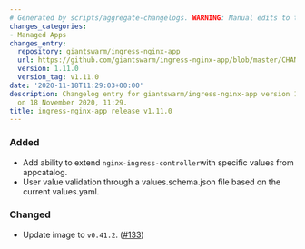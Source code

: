```yaml
---
# Generated by scripts/aggregate-changelogs. WARNING: Manual edits to this files will be overwritten.
changes_categories:
- Managed Apps
changes_entry:
  repository: giantswarm/ingress-nginx-app
  url: https://github.com/giantswarm/ingress-nginx-app/blob/master/CHANGELOG.md#1110---2020-11-18
  version: 1.11.0
  version_tag: v1.11.0
date: '2020-11-18T11:29:03+00:00'
description: Changelog entry for giantswarm/ingress-nginx-app version 1.11.0, published
  on 18 November 2020, 11:29.
title: ingress-nginx-app release v1.11.0
---
```


### Added
- Add ability to extend `nginx-ingress-controller`with specific values from appcatalog.
- User value validation through a values.schema.json file based on the current values.yaml.
### Changed
- Update image to `v0.41.2`. ([#133](https://github.com/giantswarm/ingress-nginx-app/pull/133))
